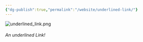 ```yaml
---
{"dg-publish":true,"permalink":"/website/underlined-link/"}
---
```



![underlined_link.png](/img/user/website/underlined_link.png)
###### An underlined Link!
